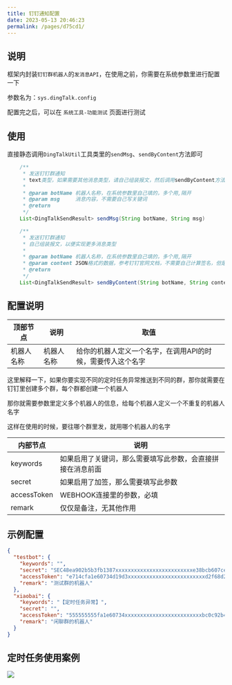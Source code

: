 ```yaml
---
title: 钉钉通知配置
date: 2023-05-13 20:46:23
permalink: /pages/d75cd1/
---
```


## 说明

框架内封装`钉钉群机器人`的`发消息API`，在使用之前，你需要在系统参数里进行配置一下

参数名为：`sys.dingTalk.config`

配置完之后，可以在 `系统工具-功能测试` 页面进行测试

## 使用

直接静态调用`DingTalkUtil`工具类里的`sendMsg`、`sendByContent`方法即可

```java
    /**
     * 发送钉钉群通知
     * text类型，如果需要其他消息类型，请自己组装报文，然后调用sendByContent方法
     *
     * @param botName 机器人名称，在系统参数里自己填的，多个用,隔开
     * @param msg     消息内容，不需要自己写关键词
     * @return
     */
    List<DingTalkSendResult> sendMsg(String botName, String msg)

    /**
     * 发送钉钉群通知
     * 自己组装报文，以便实现更多消息类型
     *
     * @param botName 机器人名称，在系统参数里自己填的，多个用,隔开
     * @param content JSON格式的数据，参考钉钉官网文档，不需要自己计算签名，但是需要写关键词（如果有的话）
     * @return
     */
    List<DingTalkSendResult> sendByContent(String botName, String content)
```

## 配置说明

| 顶部节点  | 说明    | 取值                              |
|-------|-------|---------------------------------|
| 机器人名称 | 机器人名称 | 给你的机器人定义一个名字，在调用API的时候，需要传入这个名字 |

这里解释一下，如果你要实现不同的定时任务异常推送到不同的群，那你就需要在钉钉里创建多个群，每个群都创建一个机器人

那你就需要参数里定义多个机器人的信息，给每个机器人定义一个不重复的机器人名字

这样在使用的时候，要往哪个群里发，就用哪个机器人的名字

| 内部节点        | 说明                            |
|-------------|-------------------------------|
| keywords    | 如果启用了关键词，那么需要填写此参数，会直接拼接在消息前面 |
| secret      | 如果启用了加签，那么需要填写此参数             |
| accessToken | WEBHOOK连接里的参数，必填              |
| remark      | 仅仅是备注，无其他作用                   |

## 示例配置

```json
{
  "testbot": {
    "keywords": "",
    "secret": "SEC48ea902b5b3fb1387xxxxxxxxxxxxxxxxxxxxxxxxxe38bcb607ced5108f71f24a7",
    "accessToken": "e714cfa1e60734d19d3xxxxxxxxxxxxxxxxxxxxxxxxxd2f68d2fbc0c92b4dd42e57d",
    "remark": "测试群的机器人"
  },
  "xiaobai": {
    "keywords": "【定时任务异常】",
    "secret": "",
    "accessToken": "555555555fa1e60734xxxxxxxxxxxxxxxxxxxxxxxxxbc0c92b4d11111111",
    "remark": "闲聊群的机器人"
  }
}
```

## 定时任务使用案例

![](/MyAdmin/img/快速开始/12.png)

